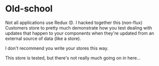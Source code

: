 # Old-school

Not all applications use Redux 😞. I hacked together this (non-flux) Customers store
to pretty much demonstrate how you test dealing with updates that happen to your
components when they're updated from an external source of data (like a store).

I don't recommend you write your stores this way.

This store is tested, but there's not really much going on in here...
